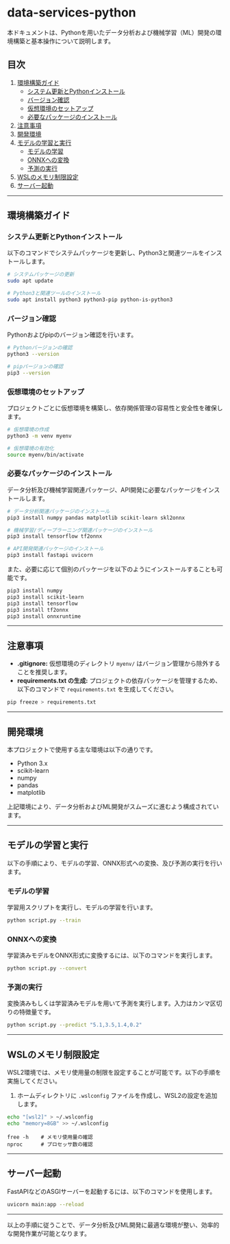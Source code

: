 # data-services-python

本ドキュメントは、Pythonを用いたデータ分析および機械学習（ML）開発の環境構築と基本操作について説明します。

## 目次
1. [環境構築ガイド](#環境構築ガイド)
   - [システム更新とPythonインストール](#システム更新とpythonインストール)
   - [バージョン確認](#バージョン確認)
   - [仮想環境のセットアップ](#仮想環境のセットアップ)
   - [必要なパッケージのインストール](#必要なパッケージのインストール)
2. [注意事項](#注意事項)
3. [開発環境](#開発環境)
4. [モデルの学習と実行](#モデルの学習と実行)
   - [モデルの学習](#モデルの学習)
   - [ONNXへの変換](#onnxへの変換)
   - [予測の実行](#予測の実行)
5. [WSLのメモリ制限設定](#wslのメモリ制限設定)
6. [サーバー起動](#サーバー起動)

---

## 環境構築ガイド

### システム更新とPythonインストール

以下のコマンドでシステムパッケージを更新し、Python3と関連ツールをインストールします。

```bash
# システムパッケージの更新
sudo apt update

# Python3と関連ツールのインストール
sudo apt install python3 python3-pip python-is-python3
```

### バージョン確認

Pythonおよびpipのバージョン確認を行います。

```bash
# Pythonバージョンの確認
python3 --version

# pipバージョンの確認
pip3 --version
```

### 仮想環境のセットアップ

プロジェクトごとに仮想環境を構築し、依存関係管理の容易性と安全性を確保します。

```bash
# 仮想環境の作成
python3 -m venv myenv

# 仮想環境の有効化
source myenv/bin/activate
```

### 必要なパッケージのインストール

データ分析及び機械学習関連パッケージ、API開発に必要なパッケージをインストールします。

```bash
# データ分析関連パッケージのインストール
pip3 install numpy pandas matplotlib scikit-learn skl2onnx

# 機械学習/ディープラーニング関連パッケージのインストール
pip3 install tensorflow tf2onnx

# API開発関連パッケージのインストール
pip3 install fastapi uvicorn
```

また、必要に応じて個別のパッケージを以下のようにインストールすることも可能です。

```bash
pip3 install numpy
pip3 install scikit-learn
pip3 install tensorflow
pip3 install tf2onnx
pip3 install onnxruntime
```

---

## 注意事項

- **.gitignore:** 仮想環境のディレクトリ `myenv/` はバージョン管理から除外することを推奨します。  
- **requirements.txt の生成:** プロジェクトの依存パッケージを管理するため、以下のコマンドで `requirements.txt` を生成してください。

```bash
pip freeze > requirements.txt
```

---

## 開発環境

本プロジェクトで使用する主な環境は以下の通りです。

- Python 3.x
- scikit-learn
- numpy
- pandas
- matplotlib

上記環境により、データ分析およびML開発がスムーズに進むよう構成されています。

---

## モデルの学習と実行

以下の手順により、モデルの学習、ONNX形式への変換、及び予測の実行を行います。

### モデルの学習

学習用スクリプトを実行し、モデルの学習を行います。

```bash
python script.py --train
```

### ONNXへの変換

学習済みモデルをONNX形式に変換するには、以下のコマンドを実行します。

```bash
python script.py --convert
```

### 予測の実行

変換済みもしくは学習済みモデルを用いて予測を実行します。入力はカンマ区切りの特徴量です。

```bash
python script.py --predict "5.1,3.5,1.4,0.2"
```

---

## WSLのメモリ制限設定

WSL2環境では、メモリ使用量の制限を設定することが可能です。以下の手順を実施してください。

1. ホームディレクトリに `.wslconfig` ファイルを作成し、WSL2の設定を追加します。

```bash
echo "[wsl2]" > ~/.wslconfig
echo "memory=8GB" >> ~/.wslconfig
```

```
free -h    # メモリ使用量の確認
nproc      # プロセッサ数の確認
```

---

## サーバー起動

FastAPIなどのASGIサーバーを起動するには、以下のコマンドを使用します。

```bash
uvicorn main:app --reload
```

---

以上の手順に従うことで、データ分析及びML開発に最適な環境が整い、効率的な開発作業が可能となります。